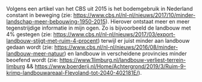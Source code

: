 Volgens een artikel van het CBS uit 2015 is het bodemgebruik in Nederland constant in beweging (zie: https://www.cbs.nl/nl-nl/nieuws/2017/10/minder-landschap-meer-bebouwing-1950-2015). Hierover ontstaat meer en meer tegenstrijdige informatie in mijn ogen. Zo is bijvoorbeeld de landbouw met 4% gestegen (zie: https://www.cbs.nl/nl-nl/nieuws/2017/03/export-landbouw-stijgt-met-ruim-4-procent) terwijl er juist minder aan landbouw gedaan wordt (zie: https://www.cbs.nl/nl-nl/nieuws/2016/08/minder-landbouw-meer-natuur) en landbouw in verscheidene provincies minder beoefend wordt (zie: https://www.1limburg.nl/landbouw-verliest-terrein-limburg && https://www.boerderij.nl/Home/Achtergrond/2019/3/Ruim-9-krimp-landbouwareaal-Flevoland-tot-2040-402181E/). 

